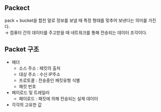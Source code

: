 ## Packect
pack + bucket을 합친 말로 정보를 보낼 때 특정 형태를 맞추어 보낸다는 의미를 가진다. <br/>
→ 컴퓨터 간의 데이터를 주고받을 때 네트워크를 통해 전송되는 데이터 조각이다.

## Packet 구조
* 헤더
    * 소스 주소 : 패킷의 출처
    * 대상 주소 : 수신 IP주소
    * 프로토콜 : 전송중인 패킷유형 식별
    * 패킷 번호
* 페이로드 및 트레일러
    * 페이로드 : 패킷에 의해 전송되는 실제 데이터
* 각각의 고유한 값